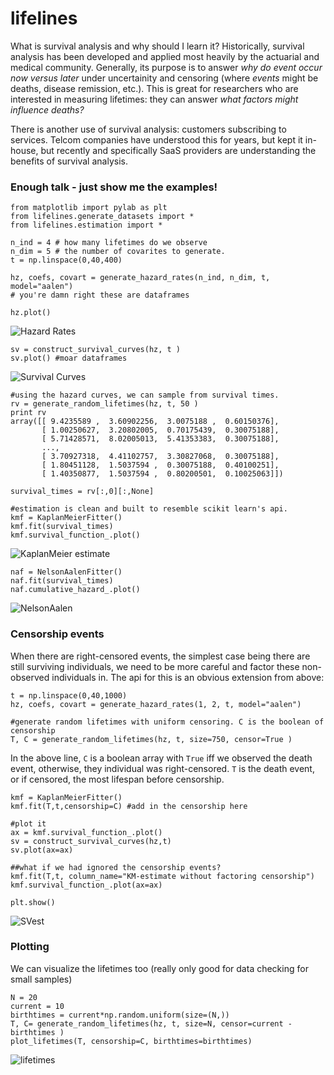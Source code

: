 lifelines
=======
 
What is survival analysis and why should I learn it? Historically, survival analysis has been developed and applied most heavily by the actuarial and medical community. Generally, its purpose is to answer *why do event occur now versus later* under uncertainity and censoring (where *events* might be deaths, disease remission, etc.). This is great for researchers who are interested in measuring lifetimes: they can answer *what factors might influence deaths?*

There is another use of survival analysis: customers subscribing to services. Telcom companies have understood this for years, but kept it in-house, but recently and specifically SaaS providers are understanding the benefits of survival analysis. 
 

### Enough talk - just show me the examples!

    from matplotlib import pylab as plt
    from lifelines.generate_datasets import *
    from lifelines.estimation import *

    n_ind = 4 # how many lifetimes do we observe
    n_dim = 5 # the number of covarites to generate. 
    t = np.linspace(0,40,400)

    hz, coefs, covart = generate_hazard_rates(n_ind, n_dim, t, model="aalen")
    # you're damn right these are dataframes

    hz.plot()

![Hazard Rates](http://i.imgur.com/O8Og76O.png)

    sv = construct_survival_curves(hz, t )
    sv.plot() #moar dataframes

![Survival Curves](http://i.imgur.com/jWu3CM9.png)

    #using the hazard curves, we can sample from survival times.
    rv = generate_random_lifetimes(hz, t, 50 )
    print rv
    array([[ 9.4235589 ,  3.60902256,  3.0075188 ,  0.60150376],
           [ 1.00250627,  3.20802005,  0.70175439,  0.30075188],
           [ 5.71428571,  8.02005013,  5.41353383,  0.30075188],
           ...,
           [ 3.70927318,  4.41102757,  3.30827068,  0.30075188],
           [ 1.80451128,  1.5037594 ,  0.30075188,  0.40100251],
           [ 1.40350877,  1.5037594 ,  0.80200501,  0.10025063]])

    survival_times = rv[:,0][:,None]  

    #estimation is clean and built to resemble scikit learn's api.
    kmf = KaplanMeierFitter()
    kmf.fit(survival_times)
    kmf.survival_function_.plot()

![KaplanMeier estimate](http://i.imgur.com/aztRkvl.png)

    naf = NelsonAalenFitter()
    naf.fit(survival_times)
    naf.cumulative_hazard_.plot()

![NelsonAalen](http://i.imgur.com/xA9OBFN.png)


### Censorship events
When there are right-censored events, the simplest case being there are still surviving individuals, we need to be more careful and factor these 
non-observed individuals in. The api for this is an obvious extension from above:


    t = np.linspace(0,40,1000)
    hz, coefs, covart = generate_hazard_rates(1, 2, t, model="aalen")

    #generate random lifetimes with uniform censoring. C is the boolean of censorship
    T, C = generate_random_lifetimes(hz, t, size=750, censor=True )

In the above line, `C` is a boolean array with `True` iff we observed the death event, otherwise, they individual was right-censored. `T` is the death event, or if censored, the most lifespan before censorship.  


    kmf = KaplanMeierFitter()
    kmf.fit(T,t,censorship=C) #add in the censorship here

    #plot it
    ax = kmf.survival_function_.plot()
    sv = construct_survival_curves(hz,t) 
    sv.plot(ax=ax) 

    ##what if we had ignored the censorship events?
    kmf.fit(T,t, column_name="KM-estimate without factoring censorship")
    kmf.survival_function_.plot(ax=ax)

    plt.show()

![SVest](http://i.imgur.com/jYm911Z.png)


### Plotting 

We can visualize the lifetimes too (really only good for data checking for small samples)


    N = 20
    current = 10
    birthtimes = current*np.random.uniform(size=(N,))
    T, C= generate_random_lifetimes(hz, t, size=N, censor=current - birthtimes )
    plot_lifetimes(T, censorship=C, birthtimes=birthtimes)

![lifetimes](http://i.imgur.com/JDt3t3X.png)

